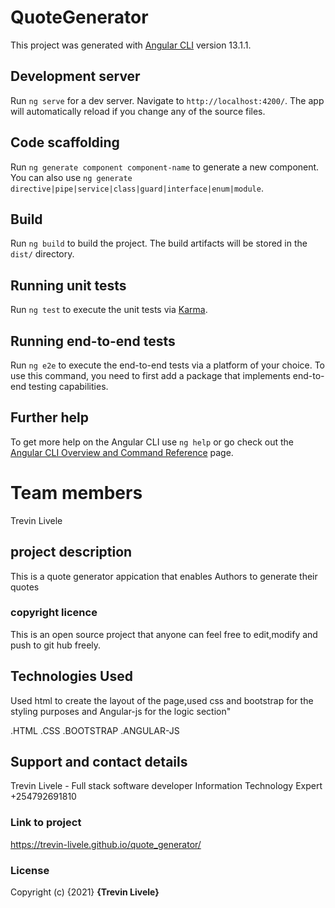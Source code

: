 # QuoteGenerator

This project was generated with [Angular CLI](https://github.com/angular/angular-cli) version 13.1.1.

## Development server

Run `ng serve` for a dev server. Navigate to `http://localhost:4200/`. The app will automatically reload if you change any of the source files.

## Code scaffolding

Run `ng generate component component-name` to generate a new component. You can also use `ng generate directive|pipe|service|class|guard|interface|enum|module`.

## Build

Run `ng build` to build the project. The build artifacts will be stored in the `dist/` directory.

## Running unit tests

Run `ng test` to execute the unit tests via [Karma](https://karma-runner.github.io).

## Running end-to-end tests

Run `ng e2e` to execute the end-to-end tests via a platform of your choice. To use this command, you need to first add a package that implements end-to-end testing capabilities.

## Further help

To get more help on the Angular CLI use `ng help` or go check out the [Angular CLI Overview and Command Reference](https://angular.io/cli) page.

<!-- ![alt text](/img/screenshots/screenshot1.png) -->

# Team members
Trevin Livele

## project description
This is a quote generator appication that enables Authors to generate their quotes

### copyright licence

This is an open source project that anyone can feel free to edit,modify and push to git hub freely.

## Technologies Used
Used html to create the layout of the page,used css and bootstrap for the styling purposes and Angular-js for the logic section"


.HTML
.CSS
.BOOTSTRAP
.ANGULAR-JS


## Support and contact details
Trevin Livele - Full stack software developer
Information Technology Expert
+254792691810


### Link to project
https://trevin-livele.github.io/quote_generator/

<!-- 
![alt text](/img/screenshots/screenshot2.png)
![alt text](/img/screenshots/screenshot3.png)
![alt text](/img/screenshots/screenshot4.png) -->






### License
Copyright (c) {2021} **{Trevin Livele}**
  

